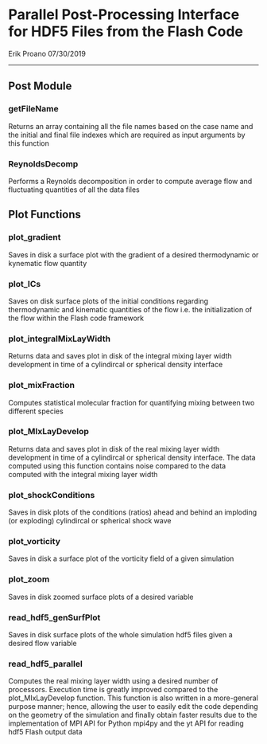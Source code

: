 # Parallel Post-Processing Interface for HDF5 Files from the Flash Code
Erik Proano 07/30/2019
___
## Post Module
### getFileName
Returns an array containing all the file names based on the case name and the initial and final file indexes which are required as input arguments by this function
### ReynoldsDecomp
Performs a Reynolds decomposition in order to compute average flow and fluctuating quantities of all the data files
## Plot Functions
### plot_gradient
Saves in disk a surface plot with the gradient of a desired thermodynamic or kynematic flow quantity
### plot_ICs
Saves on disk surface plots of the initial conditions regarding thermodynamic and kinematic quantities of the flow i.e. the initialization of the flow within the Flash code framework
### plot_integralMixLayWidth
Returns data and saves plot in disk of the integral mixing layer width development in time of a cylindircal or spherical density interface
### plot_mixFraction
Computes statistical molecular fraction for quantifying mixing between two different species
### plot_MIxLayDevelop
Returns data and saves plot in disk of the real mixing layer width development in time of a cylindircal or spherical density interface. The data computed using this function contains noise compared to the data computed with the integral mixing layer width
### plot_shockConditions
Saves in disk plots of the conditions (ratios) ahead and behind an imploding (or exploding) cylindircal or spherical shock wave
### plot_vorticity
Saves in disk a surface plot of the vorticity field of a given simulation
### plot_zoom
Saves in disk zoomed surface plots of a desired variable
### read_hdf5_genSurfPlot
Saves in disk surface plots of the whole simulation hdf5 files given a desired flow variable
### read_hdf5_parallel
Computes the real mixing layer width using a desired number of processors. Execution time is greatly improved compared to the plot_MIxLayDevelop function. This function is also written in a more-general purpose manner; hence, allowing the user to easily edit the code depending on the geometry of the simulation and finally obtain faster results due to the implementation of MPI API for Python mpi4py and the yt API for reading hdf5 Flash output data

